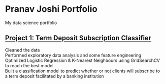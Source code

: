 # Pranav Joshi Portfolio
My data science portfolio

## [Project 1: Term Deposit Subscription Classifier](git@github.com:pranavjoshi-hub/term-deposit-subscription-classifier.git)
Cleaned the data  
Performed exploratory data analysis and some feature engineering  
Optimized Logistic Regression & K-Nearest Neighbours using GridSearchCV to reach the best model  
Built a classification model to predict whether or not clients will subscribe to a term deposit facilitated by a banking institution  

